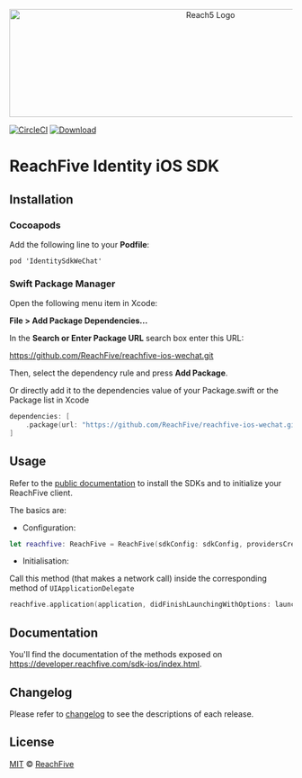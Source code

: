 <p align="center">
 <img src="https://www.reachfive.com/hubfs/5399904/Logo-ReachFive.svg" alt="Reach5 Logo" width="700" height="192"/>
</p>

[![CircleCI](https://circleci.com/gh/ReachFive/identity-ios-sdk/tree/master.svg?style=svg)](https://circleci.com/gh/ReachFive/identity-ios-sdk/tree/master)
[![Download](https://img.shields.io/cocoapods/v/IdentitySdkCore.svg?style=flat) ](https://cocoapods.org/pods/IdentitySdkCore)

# ReachFive Identity iOS SDK

## Installation

### Cocoapods

Add the following line to your **Podfile**:

```
pod 'IdentitySdkWeChat'
```

### Swift Package Manager
Open the following menu item in Xcode:

**File > Add Package Dependencies...**

In the **Search or Enter Package URL** search box enter this URL:

https://github.com/ReachFive/reachfive-ios-wechat.git

Then, select the dependency rule and press **Add Package**.

Or directly add it to the dependencies value of your Package.swift or the Package list in Xcode

```swift
dependencies: [
    .package(url: "https://github.com/ReachFive/reachfive-ios-wechat.git", .upToNextMajor(from: "6.3.0"))
]
```

## Usage
Refer to the [public documentation](https://developer.reachfive.com/sdk-ios/index.html) to install the SDKs and to initialize your ReachFive client.

The basics are:

- Configuration:

```swift
let reachfive: ReachFive = ReachFive(sdkConfig: sdkConfig, providersCreators: [WeChatProvider()])
```

- Initialisation:

Call this method (that makes a network call) inside the corresponding method of `UIApplicationDelegate`

```swift
reachfive.application(application, didFinishLaunchingWithOptions: launchOptions)
```


## Documentation

You'll find the documentation of the methods exposed on https://developer.reachfive.com/sdk-ios/index.html.

## Changelog

Please refer to [changelog](CHANGELOG.md) to see the descriptions of each release.

## License

[MIT](LICENSE) © [ReachFive](https://reachfive.co/)
